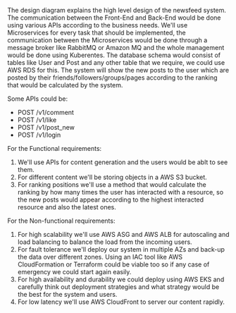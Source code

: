 The design diagram explains the high level design of the newsfeed system.
The communication between the Front-End and Back-End would be done using various APIs according to the business needs. We'll use Microservices for every task that should be implemented, the communication between the Microservices would be done through a message broker like RabbitMQ or Amazon MQ and the whole management would be done using Kuberentes. The database schema would consist of tables like User and Post and any other table that we require, we could use AWS RDS for this.
The system will show the new posts to the user which are posted by their friends/followers/groups/pages according to the ranking that would be calculated by the system.

Some APIs could be:
- POST /v1/comment
- POST /v1/like
- POST /v1/post_new
- POST /v1/login

For the Functional requirements:
1. We'll use APIs for content generation and the users would be ablt to see them.
2. For different content we'll be storing objects in a AWS S3 bucket.
3. For ranking positions we'll use a method that would calculate the ranking by how many times the user has interacted with a resource, so the new posts would appear according to the highest interacted resource and also the latest ones.

For the Non-functional requirements:
1. For high scalability we'll use AWS ASG and AWS ALB for autoscaling and load balancing to balance the load from the incoming users.
2. For fault tolerance we'll deploy our system in multiple AZs and back-up the data over different zones. Using an IAC tool like AWS CloudFormation or Terraform could be viable too so if any case of emergency we could start again easily.
3. For high availability and durability we could deploy using AWS EKS and carefully think out deployment strategies and what strategy would be the best for the system and users.
4. For low latency we'll use AWS CloudFront to server our content rapidly.